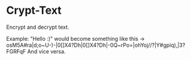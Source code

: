 # Crypt-Text
Encrypt and decrypt text.

Example:
"Hello :)" would become something like this -> osM5A#ra|d;o~U-)-|0[]X4?Dh|0[]X4?Dh|-0Q~rPo=|ohYoj//?|Y#gpiq),|3?FGRFqF
And vice versa.

